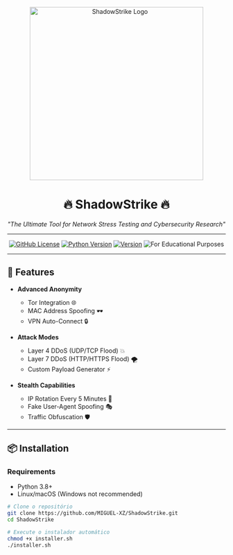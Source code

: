 <p align="center">
  <img src="https://imgur.com/a/e95LG6s.png" alt="ShadowStrike Logo" width="400">
</p>

<h1 align="center">🔥 ShadowStrike 🔥</h1>
<p align="center">
  <i>"The Ultimate Tool for Network Stress Testing and Cybersecurity Research"</i>
</p>

---

<div align="center">

[![GitHub License](https://img.shields.io/badge/License-MIT-red)](LICENSE)
[![Python Version](https://img.shields.io/badge/Python-3.8%2B-blue)](https://python.org)
[![Version](https://img.shields.io/badge/Version-1.0.0-black)](https://github.com/yourusername/ShadowStrike)
![For Educational Purposes](https://img.shields.io/badge/For-Educational%20Purposes-green)

</div>

---

## 🚀 **Features**  
- **Advanced Anonymity**  
  - Tor Integration 🌐  
  - MAC Address Spoofing 🕶️  
  - VPN Auto-Connect 🔒  

- **Attack Modes**  
  - Layer 4 DDoS (UDP/TCP Flood) 💥  
  - Layer 7 DDoS (HTTP/HTTPS Flood) 🌪️  
  - Custom Payload Generator ⚡  

- **Stealth Capabilities**  
  - IP Rotation Every 5 Minutes 🔄  
  - Fake User-Agent Spoofing 🎭  
  - Traffic Obfuscation 🛡️  

---

## 📦 **Installation**  

### **Requirements**  
- Python 3.8+  
- Linux/macOS (Windows not recommended)  

```bash
# Clone o repositório  
git clone https://github.com/MIGUEL-XZ/ShadowStrike.git  
cd ShadowStrike  

# Execute o instalador automático  
chmod +x installer.sh  
./installer.sh  
